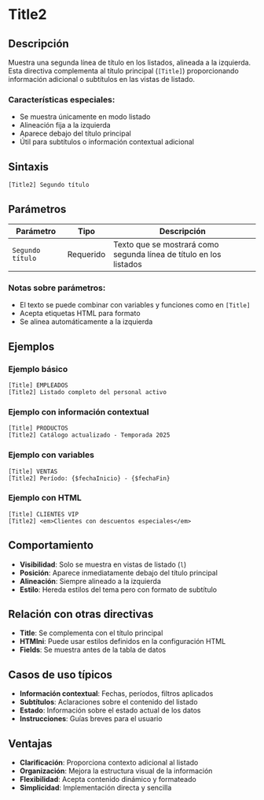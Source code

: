 # Title2

## Descripción

Muestra una segunda línea de título en los listados, alineada a la izquierda. Esta directiva complementa al título principal (`[Title]`) proporcionando información adicional o subtítulos en las vistas de listado.

### Características especiales:
- Se muestra únicamente en modo listado
- Alineación fija a la izquierda
- Aparece debajo del título principal
- Útil para subtítulos o información contextual adicional

## Sintaxis

```
[Title2] Segundo título
```

## Parámetros

| Parámetro | Tipo | Descripción |
|-----------|------|-------------|
| `Segundo título` | Requerido | Texto que se mostrará como segunda línea de título en los listados |

### Notas sobre parámetros:
- El texto se puede combinar con variables y funciones como en `[Title]`
- Acepta etiquetas HTML para formato
- Se alinea automáticamente a la izquierda

## Ejemplos

### Ejemplo básico
```
[Title] EMPLEADOS
[Title2] Listado completo del personal activo
```

### Ejemplo con información contextual
```
[Title] PRODUCTOS
[Title2] Catálogo actualizado - Temporada 2025
```

### Ejemplo con variables
```
[Title] VENTAS
[Title2] Período: {$fechaInicio} - {$fechaFin}
```

### Ejemplo con HTML
```
[Title] CLIENTES VIP
[Title2] <em>Clientes con descuentos especiales</em>
```

## Comportamiento

- **Visibilidad**: Solo se muestra en vistas de listado (`l`)
- **Posición**: Aparece inmediatamente debajo del título principal
- **Alineación**: Siempre alineado a la izquierda
- **Estilo**: Hereda estilos del tema pero con formato de subtítulo

## Relación con otras directivas

- **Title**: Se complementa con el título principal
- **HTMIni**: Puede usar estilos definidos en la configuración HTML
- **Fields**: Se muestra antes de la tabla de datos

## Casos de uso típicos

- **Información contextual**: Fechas, períodos, filtros aplicados
- **Subtítulos**: Aclaraciones sobre el contenido del listado
- **Estado**: Información sobre el estado actual de los datos
- **Instrucciones**: Guías breves para el usuario

## Ventajas

- **Clarificación**: Proporciona contexto adicional al listado
- **Organización**: Mejora la estructura visual de la información
- **Flexibilidad**: Acepta contenido dinámico y formateado
- **Simplicidad**: Implementación directa y sencilla